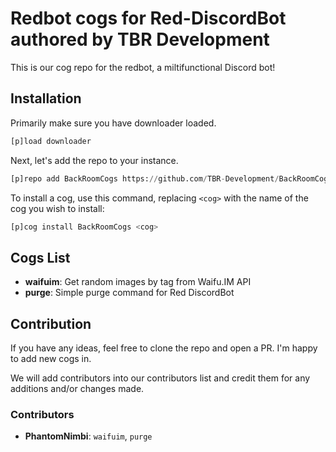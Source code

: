 # Redbot cogs for Red-DiscordBot authored by TBR Development
This is our cog repo for the redbot, a miltifunctional Discord bot!

## Installation
Primarily make sure you have downloader loaded.

```py
[p]load downloader
```

Next, let's add the repo to your instance.

```py
[p]repo add BackRoomCogs https://github.com/TBR-Development/BackRoomCogs
```

To install a cog, use this command, replacing `<cog>` with the name of the cog you wish to install:

```py
[p]cog install BackRoomCogs <cog>
```

## Cogs List

- **waifuim**: Get random images by tag from Waifu.IM API
- **purge**: Simple purge command for Red DiscordBot

## Contribution

If you have any ideas, feel free to clone the repo and open a PR. I'm happy to add new cogs in.

We will add contributors into our contributors list and credit them for any additions and/or changes made.


### Contributors

- **PhantomNimbi**: `waifuim`, `purge`


[PHANTOMNIMBI]: https://github.com/PhantomNimbi